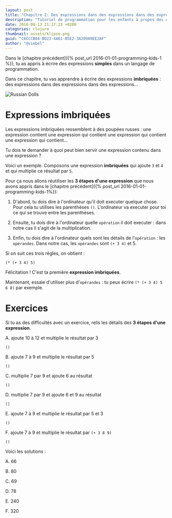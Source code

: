 ```yaml
---
layout: post
title: "Chapitre 2: Des expressions dans des expressions dans des expressions"
description: "Tutoriel de programmation pour les enfants à propos des expressions imbriquées en clojure"
date: 2016-08-13 21:17:23 +0200
categories: clojure
thumbnail: assets/klipse.png
guid: "C6CCCB84-BD23-4A61-B5E2-3A209A9EE2AF"
author: "@viebel"
---
```


<!-- --- -->
<!-- layout: post -->
<!-- title:  "Chapter 2: Expressions inside Expressions inside Expressions" -->
<!-- description:  "programming for kids tutorial examples clojure nested expressions" -->
<!-- date:   2016-06-18 21:17:23 +0200 -->
<!-- categories: clojure -->
<!-- thumbnail: assets/klipse.png -->
<!-- guid: "C6CCCB84-BD23-4A61-B5E2-3A209A9EE2AF" -->
<!-- author: "@viebel" -->
<!-- --- -->



<!-- In the [previous chapter]({% post_url 2016-01-01-programming-kids-1%}), you have learned to compose **simple** expressions in computer programming language. -->
Dans le [chapitre précédent]({% post_url 2016-01-01-programming-kids-1 %}), tu as appris à écrire des expressions **simples** dans un langage de programmation.

<!-- In this chapter, you are going to learn how to compose **nested** expressions: expressions inside expressions inside expressions... -->
Dans ce chapitre, tu vas apprendre à écrire des expressions **imbriquées** : des expressions dans des expressions dans des expressions…

![Russian Dolls](/assets/images/russian_dolls.jpg)

<!-- # Nested Expressions -->
# Expressions imbriquées

<!-- Nested expressions are like russian dolls: one expression contains an expression that contains an expression that contains an expression that contains... -->
Les expressions imbriquées ressemblent à des poupées russes : une expression contient une expression qui contient une expression qui contient une expression qui contient…

<!-- You are probably asking yourself how could we have an expression that contains an expression? -->
Tu dois te demander à quoi peut bien servir une expression contenu dans une expression ?

<!-- Well, as an example, Let's compose a **nested** expression that adds `3` and `4` and multiply the result by `5`. -->
Voici un exemple. Composons une expression **imbriquées** qui ajoute `3` et `4` et qui multiplie ce résultat par `5`.

<!-- For that, we are going to use again the **3 steps of an expression** that we introduced in [previous chapter]({% post_url 2016-01-01-programming-kids-1%}): -->
Pour ça nous allons réutiliser les **3 étapes d'une expression** que nous avons appris dans le [chapitre précédent]({% post_url 2016-01-01-programming-kids-1%}):

<!-- 1. First, you need to tell the computer that you want it to execute something. For that you use the parenthesis: `()`. The computer will execute for you the content of the parenthesis. -->
<!-- 2. Then, you need to tell the computer what `operation` you want it to execute: in our case, the operation is the multiplication. -->
<!-- 3. Finally, you need to tell the computer what are the details of the `operation`: the `operands`. In our case, the `operands` are: `(+ 3 4)` and `5`. -->

1. D'abord, tu dois dire à l'ordinateur qu'il doit executer quelque chose. Pour cela tu utilises les parenthèses `()`. L'ordinateur va executer pour toi ce qui se trouve entre les parenthèses.

2. Ensuite, tu dois dire à l'ordinateur quelle `opération` il doit executer : dans notre cas il s'agit de la multiplication.

3. Enfin, tu dois dire à l'ordinateur quels sont les détails de l'`opération` : les `opérandes`. Dans notre cas, les `opérandes` sont `(+ 3 4)` et 5.

<!-- Combining all of that, we get: -->
Si on suit ces trois rêgles, on obtient :

~~~klipse
(* (+ 3 4) 5)
~~~

<!-- Congratulations! This is your first **nested expression**. -->
Félicitation ! C'est ta première **expression imbriquées**.

<!-- Now, try to use more `operands`: for instance, you could type `(* (+ 3 4) 5 6 8)`. -->
Maintenant, essaie d'utiliser plus d'`opérandes` : tu peux écrire `(* (+ 3 4) 5 6 8)` par exemple.

<!-- # Exercises -->
# Exercices

<!-- If you are having difficulties with one exercise, read again the details of the **3 steps of an expression**. -->
Si tu as des difficultés avec un exercice, relis les détails des **3 étapes d'une expression**.

<!-- A. add 10 to 12 and multiply the result by 3 -->
A. ajoute 10 à 12 et multiplie le résultat par 3

~~~klipse
()
~~~

<!-- B. add 7 to 9 and multiply the result by 5 -->
B. ajoute 7 à 9 et multiplie le résultat par 5

~~~klipse
()
~~~

<!-- C. multiply 7 and 9 and add 6 to the result -->
C. multiplie 7 par 9 et ajoute 6 au résultat

~~~klipse
()
~~~

<!-- D. multiply 7 and 9 and add 6 and 9 to the result -->
D. multiplie 7 par 9 et ajoute 6 et 9 au résultat

~~~klipse
()
~~~

<!-- E. add 7 to 9 and multiply the result by 5 and 3 -->
E. ajoute 7 à 9 et multiplie le résultat par 5 et 3

~~~klipse
()
~~~

<!-- F. add 7 to 9 and multiply the result by `(+ 3 8 9)` -->
F. ajoute 7 à 9 et multiplie le résultat par `(+ 3 8 9)`

~~~klipse
()
~~~


<!-- Here are the solutions: -->
Voici les solutions :

A. 66

B. 80

C. 69

D. 78

E. 240

F. 320
